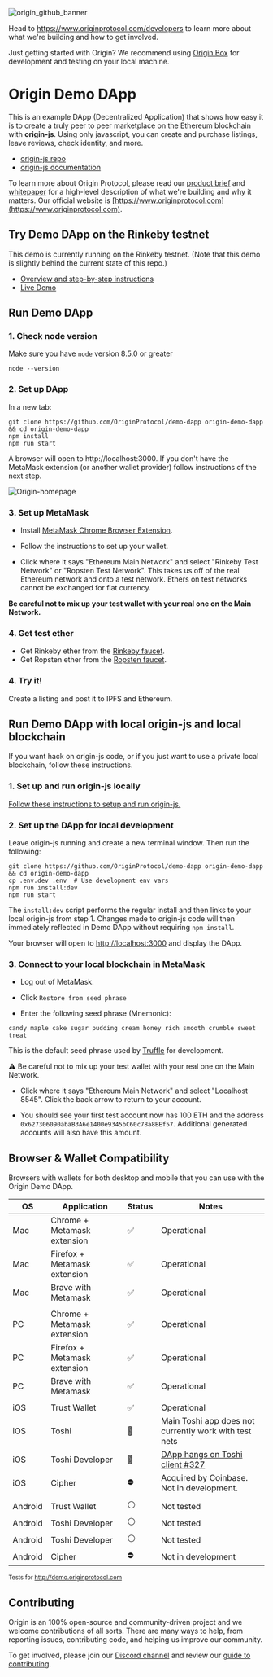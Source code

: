 ![origin_github_banner](https://user-images.githubusercontent.com/673455/37314301-f8db9a90-2618-11e8-8fee-b44f38febf38.png)

Head to https://www.originprotocol.com/developers to learn more about what we're building and how to get involved.

Just getting started with Origin? We recommend using [Origin Box](https://github.com/OriginProtocol/origin-box) for development and testing on your local machine.

# Origin Demo DApp
This is an example DApp (Decentralized Application) that shows how easy it is to create a truly peer to peer marketplace on the Ethereum blockchain with **origin-js**. Using only javascript, you can create and purchase listings, leave reviews, check identity, and more.

- [origin-js repo](https://github.com/OriginProtocol/origin-js)
- [origin-js documentation](http://docs.originprotocol.com/)

To learn more about Origin Protocol, please read our [product brief](https://www.originprotocol.com/product-brief) and [whitepaper](https://www.originprotocol.com/whitepaper) for a high-level description of what we're building and why it matters. Our official website is [https://www.originprotocol.com](https://www.originprotocol.com).

## Try Demo DApp on the Rinkeby testnet

This demo is currently running on the Rinkeby testnet. (Note that this demo is slightly behind the current state of this repo.) 
- [Overview and step-by-step instructions](https://medium.com/originprotocol/origin-demo-dapp-is-now-live-on-testnet-835ae201c58)
- [Live Demo](http://demo.originprotocol.com)

## Run Demo DApp

### 1. Check node version

Make sure you have `node` version 8.5.0 or greater

```
node --version
```

### 2. Set up DApp 

In a new tab:
```
git clone https://github.com/OriginProtocol/demo-dapp origin-demo-dapp && cd origin-demo-dapp
npm install
npm run start
```

A browser will open to http://localhost:3000. If you don't have the MetaMask extension (or another wallet provider) follow instructions of the next step.

![Origin-homepage](https://user-images.githubusercontent.com/673455/39952325-6d37e3be-5551-11e8-9651-b1697bad3412.png)

### 3. Set up MetaMask

- Install [MetaMask Chrome Browser Extension](https://metamask.io/).

- Follow the instructions to set up your wallet.

- Click where it says "Ethereum Main Network" and select "Rinkeby Test Network" or "Ropsten Test Network". This takes us off of the real Ethereum network and onto a test network. Ethers on test networks cannot be exchanged for fiat currency.

**Be careful not to mix up your test wallet with your real one on the Main Network.**

### 4. Get test ether

- Get Rinkeby ether from the [Rinkeby faucet](https://faucet.rinkeby.io/).
- Get Ropsten ether from the [Ropsten faucet](https://faucet.metamask.io/).

### 4. Try it!
Create a listing and post it to IPFS and Ethereum.

## Run Demo DApp with local origin-js and local blockchain

If you want hack on origin-js code, or if you just want to use a private local blockchain, follow these instructions.

### 1. Set up and run origin-js locally

[Follow these instructions to setup and run origin-js.](https://github.com/OriginProtocol/origin-js#local-development)

### 2. Set up the DApp for local development

Leave origin-js running and create a new terminal window. Then run the following:
```
git clone https://github.com/OriginProtocol/demo-dapp origin-demo-dapp && cd origin-demo-dapp
cp .env.dev .env  # Use development env vars
npm run install:dev
npm run start
```

The `install:dev` script performs the regular install and then links to your local origin-js from step 1. Changes made to origin-js code will then immediately reflected in Demo DApp without requiring `npm install`. 

Your browser will open to [http://localhost:3000](http://localhost:3000) and display the DApp.

### 3. Connect to your local blockchain in MetaMask

-  Log out of MetaMask.

- Click `Restore from seed phrase`

- Enter the following seed phrase (Mnemonic):
```
candy maple cake sugar pudding cream honey rich smooth crumble sweet treat
```
This is the default seed phrase used by [Truffle](https://github.com/trufflesuite/truffle) for development.

 ⚠️ Be careful not to mix up your test wallet with your real one on the Main Network.

- Click where it says "Ethereum Main Network" and select "Localhost 8545". Click the back arrow to return to your account.

- You should see your first test account now has 100 ETH and the address `0x627306090abaB3A6e1400e9345bC60c78a8BEf57`. Additional generated accounts will also have this amount.

## Browser & Wallet Compatibility 
Browsers with wallets for both desktop and mobile that you can use with the Origin Demo DApp.  


| OS | Application | Status | Notes |
| ---- | -------- | ------ | ------ |
| Mac | Chrome + Metamask extension | ✅ | Operational |
| Mac | Firefox + Metamask extension | ✅  | Operational |
| Mac | Brave with Metamask | ✅ | Operational |
|  | |  |
| PC | Chrome + Metamask extension | ✅ | Operational |
| PC | Firefox + Metamask extension | ✅ | Operational |
| PC | Brave with Metamask | ✅ | Operational |
|  |  |  |
| iOS | Trust Wallet | ✅  | Operational |
| iOS | Toshi  |  🚫  | Main Toshi app does not currently work with test nets |
| iOS | Toshi Developer  |  🚫  |  [DApp hangs on Toshi client #327](https://github.com/OriginProtocol/origin-dapp/issues/327) |
| iOS | Cipher  | ⛔️  | Acquired by Coinbase. Not in development. |
|   |  |  |
| Android | Trust Wallet | ⚪️ | Not tested |
| Android | Toshi Developer  |  ⚪️  |  Not tested |
| Android | Toshi Developer  |  ⚪️  | Not tested 
| Android | Cipher  |  ⛔️  | Not in development |

<sup>Tests for http://demo.originprotocol.com</sup>


## Contributing

Origin is an 100% open-source and community-driven project and we welcome contributions of all sorts. There are many ways to help, from reporting issues, contributing code, and helping us improve our community. 

To get involved, please join our [Discord channel](https://discord.gg/jyxpUSe) and review our [guide to contributing](https://docs.originprotocol.com/#contributing).
